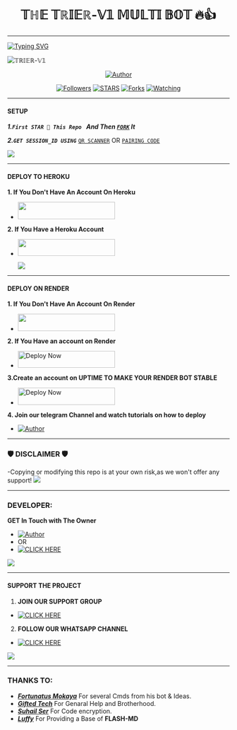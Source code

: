 <h1 align="center"> 𝕋ℍ𝔼 𝕋ℝ𝕀𝔼ℝ-𝕍𝟙 𝕄𝕌𝕃𝕋𝕀 𝔹𝕆𝕋 🔥👍</h1>
<p align="center">  
  
***
  
<a href="https://git.io/typing-svg"><img src="https://readme-typing-svg.demolab.com?font=Black+Ops+One&size=50&pause=1000&color=1BAFBAFF&center=true&width=910&height=100&lines=THANKS FOR CHOOSING +𝕋ℝ𝕀𝔼ℝ-𝕍𝟙;MULTI+DEVICE+WHATSAPP+BOT;CREATED+BY+FRANCE+KING;RELEASED+22.2.2024" alt="Typing SVG" /></a>
  </p>
    <img alt="𝕋ℝ𝕀𝔼ℝ-𝕍𝟙" width="𝟙𝟘𝟘0" height="𝟜𝟝𝟘" src="https://telegra.ph/file/3f985014b51b3cf335bfe.jpg">
<p align="center">
<p align="center">
<a href="https://github.com/franceking1/Flash-Md"><img title="Author" src="https://img.shields.io/badge/FLASH_MD-black?style=for-the-badge&logo=github"></a>
<p/>
<p align="center">
<a href="https://github.com/franceking1?tab=followers"><img title="Followers" src="https://img.shields.io/github/followers/franceking1?label=Followers&style=social"></a>
<a href="https://github.com/franceking1/Flash-Md/stargazers/"><img title="STARS" src="https://img.shields.io/github/stars/franceking1/Flash-Md?&style=social"></a>
<a href="https://github.com/franceking1/Flash-Md/network/members"><img title="Forks" src="https://img.shields.io/github/forks/franceking1/Flash-Md?style=social"></a>
<a href="https://github.com/franceking1/Flash-Md/watchers"><img title="Watching" src="https://img.shields.io/github/watchers/franceking1/Flash-Md?label=Watching&style=social"></a>
  
***

#### SETUP 

***1.`First STAR 🌟 This Repo ` And Then [`FORK`](https://github.com/franceking1/Flash-Md/fork) It***

***2.`GET SESSION_ID USING`***
[`QR SCANNER`](https://the-flash-scanner.onrender.com) OR [`PAIRING CODE`](https://king-france.vercel.app)
 
<a><img src='https://i.imgur.com/LyHic3i.gif'/></a>

***

#### DEPLOY TO HEROKU 
**1. If You Don't Have An Account On Heroku**

- <a align="center"><a href="https://signup.heroku.com">
 <img src="https://img.shields.io/badge/Create%20Account%20Now-blue?style=for-the-badge&logo=heroku" width="220" height="38.45"/></a></p>

**2. If You Have a Heroku Account**
  - <a align="center"><a href="https://france-king.vercel.app"> <img src="https://img.shields.io/badge/DEPLOY%20NOW-blue?style=for-the-badge&logo=heroku" width="220" height="38.45"/></a></p>
<a><img src='https://i.imgur.com/LyHic3i.gif'/></a>


***

#### DEPLOY ON RENDER 
**1. If You Don't Have An Account On Render**
- <a href="https://dashboard.render.com/register"><img src="https://img.shields.io/badge/CREATE AN ACCOUNT NOW-h?color=red&style=for-the-badge&logo=msi" width="220" height="38.45"/></a></p>

**2. If You Have an account on Render**
- <a href="https://render.com"><img title="Deploy Now" src="https://img.shields.io/badge/DEPLOY NOW-h?color=red&style=for-the-badge&logo=msi" width="220" height="38.45"/></a></p>

**3.Create an account on UPTIME TO MAKE YOUR RENDER BOT STABLE**
- <a href="https://uptimerobot.com"><img title="Deploy Now" src="https://img.shields.io/badge/CREATE NOW-h?color=red&style=for-the-badge&logo=msi" width="220" height="38.45"/></a></p>

**4. Join our telegram Channel and watch tutorials on how to deploy**
- <a href="https://t.me/france_king1"><img title="Author" src="https://img.shields.io/badge/JOIN NOW-black?style=for-the-badge&logo=Telegram"></a>



***


### 🛡️ DISCLAIMER 🛡 
-Copying or modifying this repo is at your own risk,as we won't offer any support! 
<a><img src='https://i.imgur.com/LyHic3i.gif'/></a>

***

### DEVELOPER:
**GET In Touch with The Owner**
- <a href="https://instagram.com/france.king1"><img title="Author" src="https://img.shields.io/badge/ON INSTAGRAM-black?style=for-the-badge&logo=Instagram"></a>
- OR 
- <a href="https://wa.me/254742063632" target="_blank">
    <img alt="CLICK HERE" src="https://img.shields.io/badge/ On WhatsApp  -25D366?style=for-the-badge&logo=whatsapp&logoColor=white" />
  </a>
<a><img src='https://i.imgur.com/LyHic3i.gif'/></a>

***

#### SUPPORT THE PROJECT 
1. **JOIN OUR SUPPORT GROUP**
- <a href="https://chat.whatsapp.com/IH4xWuVTGpf7ibfzC3h6LM" target="_blank">
    <img alt="CLICK HERE" src="https://img.shields.io/badge/ JOIN NOW 🚀 -25D366?style=for-the-badge&logo=whatsapp&logoColor=white" />
  </a>
  
2. **FOLLOW OUR WHATSAPP CHANNEL**

- <a href="https://whatsapp.com/channel/0029VaTbb3p84Om9LRX1jg0P" target="_blank">
    <img alt="CLICK HERE " src="https://img.shields.io/badge/ FOLLOW NOW  -25D366?style=for-the-badge&logo=whatsapp&logoColor=white" />
  </a>
<a><img src='https://i.imgur.com/LyHic3i.gif'/></a>

***
### THANKS TO:
- [***Fortunatus Mokaya***](https://github.com/Fortunatusmokaya) For several Cmds from his bot & Ideas.
- [***Gifted Tech***](https://github.com/mouricedevs) For Genaral Help and Brotherhood. 
- [***Suhail Ser***](https://github.com/SuhailTechInfo) For Code encryption. 
- [***Luffy***](https://github.com/Luffy2ndAccount) For Providing a Base of **FLASH-MD**

